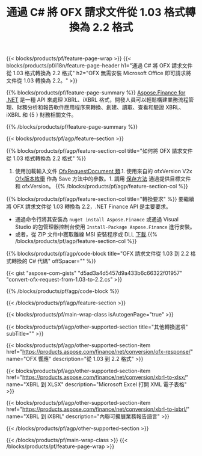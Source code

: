 ﻿---
title: 通過 C# 將 OFX 請求文件從 1.03 格式轉換為 2.2 格式
description: OFX 請求文件從 1.03 到 2.2 C# 轉換的示例代碼。使用 API 示例代碼在基於 .NET 的應用程序中進行批量 OFX 請求轉換。 
url: /zh-hant/net/conversion/ofx-request/
family: finance
platformtag: net
feature: conversion
informat: OFX Request 1.03
outformat: OFX Request 2.2
otherformats: OFX Response
---
{{< blocks/products/pf/feature-page-wrap >}}
{{< blocks/products/pf/i18n/feature-page-header h1="通過 C# 將 OFX 請求文件從 1.03 格式轉換為 2.2 格式" h2="OFX 無需安裝 Microsoft Office 即可請求將文件從 1.03 轉換為 2.2。" >}}

{{% blocks/products/pf/feature-page-summary %}}
[Aspose.Finance for .NET](https://products.aspose.com/finance/net/) 是一種 API 來處理 XBRL、iXBRL 格式，開發人員可以輕鬆構建業務流程管理、財務分析和報告軟件應用程序來轉換、創建、讀取、查看和驗證 XBRL、iXBRL 和 {5 } 財務相關文件。 

{{% /blocks/products/pf/feature-page-summary %}}

{{< blocks/products/pf/agp/feature-section >}}

{{% blocks/products/pf/agp/feature-section-col title="如何將 OFX 請求文件從 1.03 格式轉換為 2.2 格式" %}}
1. 使用加載輸入文件 [OfxRequestDocument 類](https://apireference.aspose.com/finance/net/aspose.finance.ofx/ofxrequestdocument).1. 使用來自的 ofxVersion V2x [Ofx版本枚舉](https://apireference.aspose.com/finance/net/aspose.finance.ofx/ofxversionenum) 作為 Save 方法中的參數。1. 調用 [保存方法](https://apireference.aspose.com/finance/net/aspose.finance.ofx/ofxrequestdocument/methods/save) 通過提供目標文件和 ofxVersion。
{{% /blocks/products/pf/agp/feature-section-col %}}

{{% blocks/products/pf/agp/feature-section-col title="轉換要求" %}}
要繼續將 OFX 請求文件從 1.03 轉換為 2.2，.NET Finance API 是主要要求。 
- 通過命令行將其安裝為 ```nuget install Aspose.Finance``` 或通過 Visual Studio 的包管理器控制台使用 ```Install-Package Aspose.Finance``` 進行安裝。
- 或者，從 ZIP 文件中獲取離線 MSI 安裝程序或 DLL [下載](https://downloads.aspose.com/finance/net).{{% /blocks/products/pf/agp/feature-section-col %}}

{{% blocks/products/pf/agp/code-block title="OFX 請求文件從 1.03 到 2.2 格式轉換的 C# 代碼" offSpacer="" %}}

{{< gist "aspose-com-gists" "d5ad3a4d5457d9a433b6c66322f01957" "convert-ofx-request-from-1.03-to-2.2.cs" >}}

{{% /blocks/products/pf/agp/code-block %}}

{{< /blocks/products/pf/agp/feature-section >}}

{{< blocks/products/pf/main-wrap-class isAutogenPage="true" >}}

{{< blocks/products/pf/agp/other-supported-section title="其他轉換選項" subTitle="" >}}

{{< blocks/products/pf/agp/other-supported-section-item href="https://products.aspose.com/finance/net/conversion/ofx-response/" name="OFX 響應" description="從 1.03 到 2.2 格式" >}}

{{< blocks/products/pf/agp/other-supported-section-item href="https://products.aspose.com/finance/net/conversion/xbrl-to-xlsx/" name="XBRL 到 XLSX" description="Microsoft Excel 打開 XML 電子表格" >}}

{{< blocks/products/pf/agp/other-supported-section-item href="https://products.aspose.com/finance/net/conversion/xbrl-to-ixbrl/" name="XBRL 到 iXBRL" description="內聯可擴展業務報告語言" >}}

{{< /blocks/products/pf/agp/other-supported-section >}}

{{< /blocks/products/pf/main-wrap-class >}}
{{< /blocks/products/pf/feature-page-wrap >}}